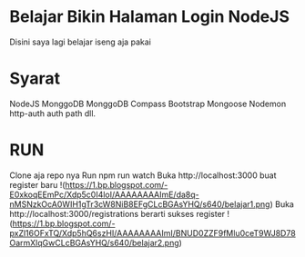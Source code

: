 # Belajar Bikin Halaman Login NodeJS

Disini saya lagi belajar iseng aja pakai

# Syarat

NodeJS
MonggoDB
MonggoDB Compass
Bootstrap
Mongoose
Nodemon
http-auth
auth
path
dll.

# RUN
Clone aja repo nya
Run npm run watch
Buka http://localhost:3000 buat register baru
!(https://1.bp.blogspot.com/-E0xkoqEEmPc/Xdp5c0I4loI/AAAAAAAAImE/da8q-nMSNzkOcA0WIH1gTr3cW8NiB8EFgCLcBGAsYHQ/s640/belajar1.png)
Buka http://localhost:3000/registrations berarti sukses register
!(https://1.bp.blogspot.com/-pxZl16OFxTQ/Xdp5hQ6szHI/AAAAAAAAImI/BNUD0ZZF9fMlu0ceT9WJ8D78OarmXlqGwCLcBGAsYHQ/s640/belajar2.png)

